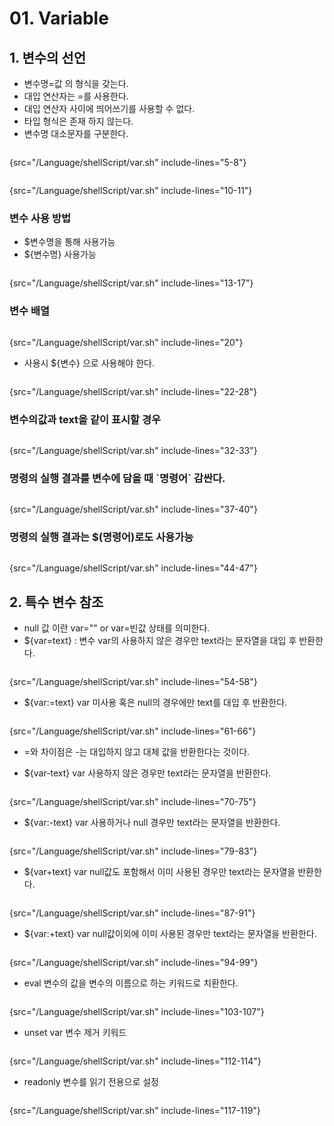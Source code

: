 # 01. Variable

## 1. 변수의 선언
- 변수명=값 의 형식을 갖는다.
- 대입 연산자는 =를 사용한다.
- 대입 연산자 사이에 띄어쓰기를 사용할 수 없다.
- 타입 형식은 존재 하지 않는다.
- 변수명 대소문자를 구분한다.

```Shell
```
{src="/Language/shellScript/var.sh" include-lines="5-8"}

```Shell
```
{src="/Language/shellScript/var.sh" include-lines="10-11"}


### 변수 사용 방법
- $변수명을 통해 사용가능
- ${변수명} 사용가능

```Shell
```
{src="/Language/shellScript/var.sh" include-lines="13-17"}

### 변수 배열

```Shell
```
{src="/Language/shellScript/var.sh" include-lines="20"}

- 사용시 ${변수} 으로 사용해야 한다.
```Shell
```
{src="/Language/shellScript/var.sh" include-lines="22-28"}

### 변수의값과 text을 같이 표시할 경우

```Shell
```
{src="/Language/shellScript/var.sh" include-lines="32-33"}


### 명령의 실행 결과를 변수에 담을 때 \`명령어` 감싼다.
```Shell
```
{src="/Language/shellScript/var.sh" include-lines="37-40"}

### 명령의 실행 결과는 $(명령어)로도 사용가능
```Shell
```
{src="/Language/shellScript/var.sh" include-lines="44-47"}

## 2. 특수 변수 참조

- null 값 이란 var="" or var=빈값 상태를 의미한다.
- $\{var=text} : 변수 var의 사용하지 않은 경우만 text라는 문자열을 대입 후 반환한다.
```Shell
```
{src="/Language/shellScript/var.sh" include-lines="54-58"}

- $\{var:=text} var 미사용 혹은 null의 경우에만 text를 대입 후 반환한다.
```Shell
```
{src="/Language/shellScript/var.sh" include-lines="61-66"}
- =와 차이점은 -는 대입하지 않고 대체 값을 반환한다는 것이다.

- $\{var-text} var 사용하지 않은 경우만 text라는 문자열을 반환한다.
```Shell
```
{src="/Language/shellScript/var.sh" include-lines="70-75"}

- $\{var:-text} var 사용하거나 null 경우만 text라는 문자열을 반환한다.
```Shell
```
{src="/Language/shellScript/var.sh" include-lines="79-83"}

- $\{var+text} var null값도 포함해서 이미 사용된 경우만 text라는 문자열을 반환한다.
```Shell
```
{src="/Language/shellScript/var.sh" include-lines="87-91"}

- $\{var:+text} var null값이외에 이미 사용된 경우만 text라는 문자열을 반환한다.
```Shell
```
{src="/Language/shellScript/var.sh" include-lines="94-99"}

- eval 변수의 값을 변수의 이름으로 하는 키워드로 치환한다.
```Shell
```
{src="/Language/shellScript/var.sh" include-lines="103-107"}

- unset var 변수 제거 키워드
```Shell
```
{src="/Language/shellScript/var.sh" include-lines="112-114"}

- readonly 변수를 읽기 전용으로 설정
```Shell
```
{src="/Language/shellScript/var.sh" include-lines="117-119"}